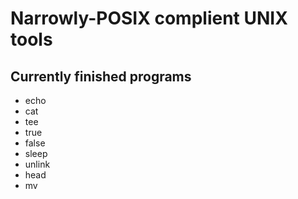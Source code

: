 # Narrowly-POSIX complient UNIX tools

## Currently finished programs
- echo
- cat
- tee
- true
- false
- sleep
- unlink
- head
- mv

